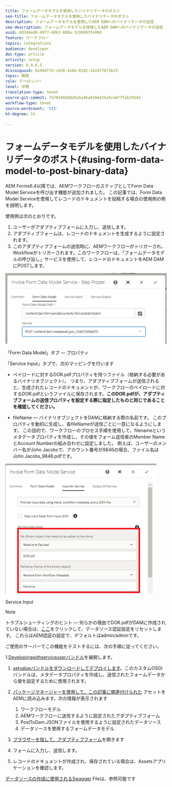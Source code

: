 ```yaml
---
title: フォームデータモデルを使用したバイナリデータのポスト
seo-title: フォームデータモデルを使用したバイナリデータのポスト
description: フォームデータモデルを使用したAEM DAMへのバイナリデータの送信
seo-description: フォームデータモデルを使用したAEM DAMへのバイナリデータの送信
uuid: dd344ed8-69f7-4d63-888a-3c96993fe99d
feature: ワークフロー
topics: integrations
audience: developer
doc-type: article
activity: setup
version: 6.4,6.5
discoiquuid: 6e99df7d-c030-416b-83d2-24247f673b33
topic: 開発
role: デベロッパー
level: 中間
translation-type: tm+mt
source-git-commit: 7d7034026826a5a46a91b6425a5cebfffab2934d
workflow-type: tm+mt
source-wordcount: '513'
ht-degree: 1%

---
```



# フォームデータモデルを使用したバイナリデータのポスト{#using-form-data-model-to-post-binary-data}

AEM Forms6.4以降では、AEMワークフローのステップとしてForm Data Model Serviceを呼び出す機能が追加されました。 この記事では、Form Data Model Serviceを使用してレコードのドキュメントを投稿する場合の使用例の例を説明します。

使用例は次のとおりです。

1. ユーザーがアダプティブフォームに入力し、送信します。
1. アダプティブフォームは、レコードのドキュメントを生成するように設定されます。
1. このアダプティブフォームの送信時に、AEMワークフローがトリガーされ、 Workflowがトリガーされます。このワークフローは、「フォームデータモデルの呼び出し」サービスを使用して、レコードのドキュメントをAEM DAMにPOSTします。

![posttodam](assets/posttodamshot1.png)

「Form Data Model」タブ — プロパティ

「Service Input」タブで、次のマッピングを行います

* ペイロードに対するDOR.pdfプロパティを持つファイル（格納する必要があるバイナリオブジェクト）。 つまり、アダプティブフォームが送信されると、生成されたレコードのドキュメントが、ワークフローのペイロードに対するDOR.pdfというファイルに保存されます。**このDOR.pdfが、アダプティブフォームの送信プロパティを設定する際に指定したものと同じであることを確認してください。**

* fileName — バイナリオブジェクトをDAMに格納する際の名前です。 このプロパティを動的に生成し、各fileNameが送信ごとに一意になるようにします。 この目的で、ワークフローのプロセス手順を使用して、filenameというメタデータプロパティを作成し、その値をフォーム送信者のMember NameとAccount Numberの組み合わせに設定しました。 例えば、ユーザーのメンバー名がJohn Jacobsで、アカウント番号が9846の場合、ファイル名はJohn Jacobs_9846.pdfです。

![fdmserviceinput](assets/fdminputservice.png)

Service Input

>[!NOTE]
>
>トラブルシューティングのヒント — 何らかの理由でDOR.pdfがDAMに作成されていない場合は、[ここ](http://localhost:4502/mnt/overlay/fd/fdm/gui/components/admin/fdmcloudservice/properties.html?item=%2Fconf%2Fglobal%2Fsettings%2Fcloudconfigs%2Ffdm%2Fpostdortodam)をクリックして、データソース認証設定をリセットします。 これらはAEM認証の設定で、デフォルトはadmin/adminです。

ご使用のサーバーでこの機能をテストするには、次の手順に従ってください。

1.[Developingwithserviceuserバンドル](/help/forms/assets/common-osgi-bundles/DevelopingWithServiceUser.jar)を展開します。

1. [setvalueバンドルをダウンロードしてデプロイします](/help/forms/assets/common-osgi-bundles/SetValueApp.core-1.0-SNAPSHOT.jar)。このカスタムOSGIバンドルは、メタデータプロパティを作成し、送信されたフォームデータから値を設定するために使用されます。

1. [パッケージマネージャーを使用して、この記事に関連付けられた](assets/postdortodam.zip) アセットをAEMに読み込みます。次の情報が表示されます

   1. ワークフローモデル
   1. AEMワークフローに送信するように設定されたアダプティブフォーム
   1. PostToDam.JSONファイルを使用するように設定されたデータソース
   1. データソースを使用するフォームデータモデル

1. [ブラウザーを指して、アダプティブフォーム](http://localhost:4502/content/dam/formsanddocuments/helpx/timeoffrequestform/jcr:content?wcmmode=disabled)を開きます
1. フォームに入力し、送信します。
1. レコードのドキュメントが作成され、保存されている場合は、Assetsアプリケーションを確認します。


[データソースの作成に使用されるSwagger](http://localhost:4502/conf/global/settings/cloudconfigs/fdm/postdortodam/jcr:content/swaggerFile)  Fileは、参照可能です
